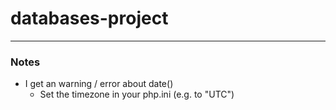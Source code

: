 # databases-project
---
### Notes
- I get an warning / error about date()
  - Set the timezone in your php.ini (e.g. to "UTC")
